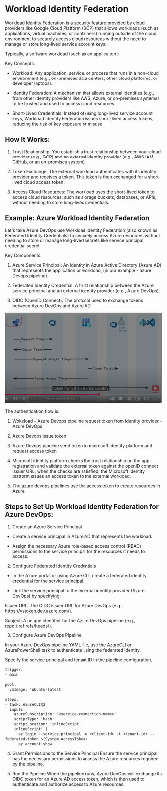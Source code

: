 # Workload Identity Federation

Workload Identity Federation is a security feature provided by cloud providers like Google Cloud Platform (GCP) that allows workloads (such as applications, virtual machines, or containers) running outside of the cloud environment to securely access cloud resources without the need to manage or store long-lived service account keys.

Typically, a software workload (such as an applicaiton )

Key Concepts:

* Workload: Any application, service, or process that runs in a non-cloud environment (e.g., on-premises data centers, other cloud platforms, or developer laptops).

* Identity Federation: A mechanism that allows external identities (e.g., from other identity providers like AWS, Azure, or on-premises systems) to be trusted and used to access cloud resources.

* Short-Lived Credentials: Instead of using long-lived service account keys, Workload Identity Federation issues short-lived access tokens, reducing the risk of key exposure or misuse.

## How It Works:

1. Trust Relationship: You establish a trust relationship between your cloud provider (e.g., GCP) and an external identity provider (e.g., AWS IAM, GitHub, or an on-premises system).

2. Token Exchange: The external workload authenticates with its identity provider and receives a token. This token is then exchanged for a short-lived cloud access token.

3. Access Cloud Resources: The workload uses the short-lived token to access cloud resources, such as storage buckets, databases, or APIs, without needing to store long-lived credentials.

## Example: Azure Workload Identity Federation

 Let's take Azure DevOps use Workload Identity Federation (also known as Federated Identity Credentials) to securely access Azure resources without needing to store or manage long-lived secrets like service principal credential secret

 Key Components:

1. Azure Service Principal: An identity in Azure Active Directory (Azure AD) that represents the application or workload, (in our example - azure Devops pipeline).

2. Federated Identity Credential: A trust relationship between the Azure service principal and an external identity provider (e.g., Azure DevOps).

3. OIDC (OpenID Connect): The protocol used to exchange tokens between Azure DevOps and Azure AD.

![](../imgs/workload_identity_federation.png)

The authentication flow is:

1. Wokeload - Azure Devops pipeline request token from identity provider - Azure DevOps

2. Azure Devops issue token 

3. Azure Devops pipeline send token to microsoft identity platform and request access token

4. Microsoft identity platform checks the trust relationship on the app registration and validate the external token against the openID connect issuer URL, when the checks are satisfied, the Microsoft identity platform issues an access token to the external workload.

5. The azure devops pipelines use the access token to create resources in Azure

## Steps to Set Up Workload Identity Federation for Azure DevOps:

1. Create an Azure Service Principal

* Create a service principal in Azure AD that represents the workload.

* Assign the necessary Azure role-based access control (RBAC) permissions to the service principal for the resources it needs to access.

2. Configure Federated Identity Credentials

* In the Azure portal or using Azure CLI, create a federated identity credential for the service principal.

* Link the service principal to the external identity provider (Azure DevOps) by specifying:

Issuer URL: The OIDC issuer URL for Azure DevOps (e.g., https://vstoken.dev.azure.com/<organization-id>).

Subject: A unique identifier for the Azure DevOps pipeline (e.g., repo:<organization>/<project>:ref:refs/heads/<branch>).

3. Configure Azure DevOps Pipeline

In your Azure DevOps pipeline YAML file, use the AzureCLI or AzurePowerShell task to authenticate using the federated identity.

Specify the service principal and tenant ID in the pipeline configuration.

```
trigger:
- main

pool:
  vmImage: 'ubuntu-latest'

steps:
- task: AzureCLI@2
  inputs:
    azureSubscription: '<service-connection-name>'
    scriptType: 'bash'
    scriptLocation: 'inlineScript'
    inlineScript: |
      az login --service-principal -u <client-id> -t <tenant-id> --federated-token $(System.AccessToken)
      az account show
```

4. Grant Permissions to the Service Principal
Ensure the service principal has the necessary permissions to access the Azure resources required by the pipeline.

5. Run the Pipeline
When the pipeline runs, Azure DevOps will exchange its OIDC token for an Azure AD access token, which is then used to authenticate and authorize access to Azure resources.
